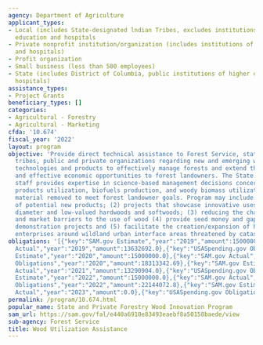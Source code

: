 ```yaml
---
agency: Department of Agriculture
applicant_types:
- Local (includes State-designated lndian Tribes, excludes institutions of higher
  education and hospitals
- Private nonprofit institution/organization (includes institutions of higher education
  and hospitals)
- Profit organization
- Small business (less than 500 employees)
- State (includes District of Columbia, public institutions of higher education and
  hospitals)
assistance_types:
- Project Grants
beneficiary_types: []
categories:
- Agricultural - Forestry
- Agricultural - Marketing
cfda: '10.674'
fiscal_year: '2022'
layout: program
objective: 'Provide direct technical assistance to Forest Service, state foresters,
  tribes, public and private organizations regarding new and emerging wood utilization
  technologies and products to effectively manage forests and extend the most efficient
  and effective economic opportunities to forest landowners. The State & Private Forestry
  staff provides expertise in science-based management decisions concerning forest
  products utilization, biofuels production, and woody biomass utilization that uses
  material removed to meet forest landowner goals. Program may include: (1) development
  of potential new products; (2) projects that showcase innovative uses for small
  diameter and low-valued hardwoods and softwoods; (3) reducing the challenge to economic
  and market barriers to the use of wood (4) provide seed money and gap funding for
  demonstration projects and (5) facilitate the creation/expansion of harvesting/processing/transporting
  enterprises around wildland urban interface areas threatened by catastrophic wildfires.'
obligations: '[{"key":"SAM.gov Estimate","year":"2019","amount":15000000.0},{"key":"SAM.gov
  Actual","year":"2019","amount":13632692.0},{"key":"USASpending.gov Obligations","year":"2019","amount":12097745.11},{"key":"SAM.gov
  Estimate","year":"2020","amount":15000000.0},{"key":"SAM.gov Actual","year":"2020","amount":14353398.0},{"key":"USASpending.gov
  Obligations","year":"2020","amount":18313342.69},{"key":"SAM.gov Estimate","year":"2021","amount":15000000.0},{"key":"SAM.gov
  Actual","year":"2021","amount":13290904.0},{"key":"USASpending.gov Obligations","year":"2021","amount":10966374.64},{"key":"SAM.gov
  Estimate","year":"2022","amount":15000000.0},{"key":"SAM.gov Actual","year":"2022","amount":21752140.0},{"key":"USASpending.gov
  Obligations","year":"2022","amount":22144072.8},{"key":"SAM.gov Estimate","year":"2023","amount":20014652.0},{"key":"SAM.gov
  Actual","year":"2023","amount":0.0},{"key":"USASpending.gov Obligations","year":"2023","amount":10841712.32}]'
permalink: /program/10.674.html
popular_name: State and Private Forestry Wood Innovation Program
sam_url: https://sam.gov/fal/e440a6910e83493eaebf8a50150baede/view
sub-agency: Forest Service
title: Wood Utilization Assistance
---
```

